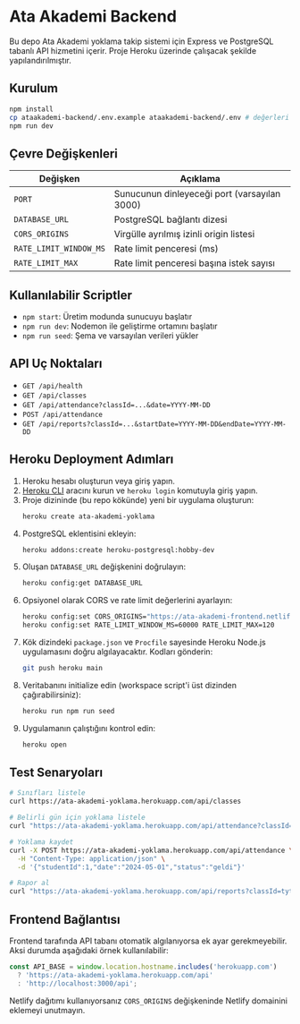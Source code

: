 # Ata Akademi Backend

Bu depo Ata Akademi yoklama takip sistemi için Express ve PostgreSQL tabanlı API hizmetini içerir. Proje Heroku üzerinde çalışacak şekilde yapılandırılmıştır.

## Kurulum

```bash
npm install
cp ataakademi-backend/.env.example ataakademi-backend/.env # değerleri düzenleyin
npm run dev
```

## Çevre Değişkenleri

| Değişken | Açıklama |
| --- | --- |
| `PORT` | Sunucunun dinleyeceği port (varsayılan 3000) |
| `DATABASE_URL` | PostgreSQL bağlantı dizesi |
| `CORS_ORIGINS` | Virgülle ayrılmış izinli origin listesi |
| `RATE_LIMIT_WINDOW_MS` | Rate limit penceresi (ms) |
| `RATE_LIMIT_MAX` | Rate limit penceresi başına istek sayısı |

## Kullanılabilir Scriptler

- `npm start`: Üretim modunda sunucuyu başlatır
- `npm run dev`: Nodemon ile geliştirme ortamını başlatır
- `npm run seed`: Şema ve varsayılan verileri yükler

## API Uç Noktaları

- `GET /api/health`
- `GET /api/classes`
- `GET /api/attendance?classId=...&date=YYYY-MM-DD`
- `POST /api/attendance`
- `GET /api/reports?classId=...&startDate=YYYY-MM-DD&endDate=YYYY-MM-DD`

## Heroku Deployment Adımları

1. Heroku hesabı oluşturun veya giriş yapın.
2. [Heroku CLI](https://devcenter.heroku.com/articles/heroku-cli) aracını kurun ve `heroku login` komutuyla giriş yapın.
3. Proje dizininde (bu repo kökünde) yeni bir uygulama oluşturun:
   ```bash
   heroku create ata-akademi-yoklama
   ```
4. PostgreSQL eklentisini ekleyin:
   ```bash
   heroku addons:create heroku-postgresql:hobby-dev
   ```
5. Oluşan `DATABASE_URL` değişkenini doğrulayın:
   ```bash
   heroku config:get DATABASE_URL
   ```
6. Opsiyonel olarak CORS ve rate limit değerlerini ayarlayın:
   ```bash
   heroku config:set CORS_ORIGINS="https://ata-akademi-frontend.netlify.app"
   heroku config:set RATE_LIMIT_WINDOW_MS=60000 RATE_LIMIT_MAX=120
   ```
7. Kök dizindeki `package.json` ve `Procfile` sayesinde Heroku Node.js uygulamasını doğru algılayacaktır. Kodları gönderin:
   ```bash
   git push heroku main
   ```
8. Veritabanını initialize edin (workspace script'i üst dizinden çağırabilirsiniz):
   ```bash
   heroku run npm run seed
   ```
9. Uygulamanın çalıştığını kontrol edin:
   ```bash
   heroku open
   ```

## Test Senaryoları

```bash
# Sınıfları listele
curl https://ata-akademi-yoklama.herokuapp.com/api/classes

# Belirli gün için yoklama listele
curl "https://ata-akademi-yoklama.herokuapp.com/api/attendance?classId=tyt-sinifi&date=2024-05-01"

# Yoklama kaydet
curl -X POST https://ata-akademi-yoklama.herokuapp.com/api/attendance \
  -H "Content-Type: application/json" \
  -d '{"studentId":1,"date":"2024-05-01","status":"geldi"}'

# Rapor al
curl "https://ata-akademi-yoklama.herokuapp.com/api/reports?classId=tyt-sinifi&startDate=2024-05-01&endDate=2024-05-31"
```

## Frontend Bağlantısı

Frontend tarafında API tabanı otomatik algılanıyorsa ek ayar gerekmeyebilir. Aksi durumda aşağıdaki örnek kullanılabilir:

```javascript
const API_BASE = window.location.hostname.includes('herokuapp.com')
  ? 'https://ata-akademi-yoklama.herokuapp.com/api'
  : 'http://localhost:3000/api';
```

Netlify dağıtımı kullanıyorsanız `CORS_ORIGINS` değişkeninde Netlify domainini eklemeyi unutmayın.
